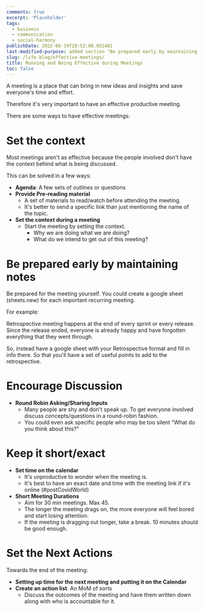 ```yaml
---
comments: true
excerpt: 'Placeholder'
tags:
  - business
  - communication
  - social-harmony
publishDate: 2022-06-19T20:52:08.052481
last-modified-purpose: added section "Be prepared early by maintaining notes"
slug: /life-blog/effective-meetings/
title: Running and Being Effective during Meetings
toc: false
---
```


A meeting is a place that can bring in new ideas and insights and save everyone's time and effort.

Therefore it's very important to have an effective productive meeting.

There are some ways to have effective meetings:

# **Set the context**

Most meetings aren't as effective because the people involved don't have the context behind what is being discussed.

This can be solved in a few ways:

- **Agenda**: A few sets of outlines or questions
- **Provide Pre-reading material**
  - A set of materials to read/watch before attending the meeting.
  - It's better to send a specific link than just mentioning the name of the topic.
- **Set the context during a meeting**
  - Start the meeting by setting the context.
    - Why we are doing what we are doing?
    - What do we intend to get out of this meeting?

# **Be prepared early by maintaining notes**

Be prepared for the meeting yourself. You could create a google sheet (sheets.new) for each important recurring meeting.

For example:

Retrospective meeting happens at the end of every sprint or every release. Since the release ended, everyone is already happy and have forgotten everything that they went through.

So, instead have a google sheet with your Retrospective format and fill in info there. So that you'll have a set of useful points to add to the retrospective.

# **Encourage Discussion**

- **Round Robin Asking/Sharing Inputs**
  - Many people are shy and don't speak up. To get everyone involved discuss concepts/questions in a round-robin fashion.
  - You could even ask specific people who may be too silent "What do you think about this?"

# **Keep it short/exact**

- **Set time on the calendar**
  - It's unproductive to wonder when the meeting is.
  - It's best to have an exact date and time with the meeting link if it's online (#postCovidWorld)
- **Short Meeting Durations**
  - Aim for 30 min meetings. Max 45.
  - The longer the meeting drags on, the more everyone will feel bored and start losing attention.
  - If the meeting is dragging out longer, take a break. 10 minutes should be good enough.

# **Set the Next Actions**

Towards the end of the meeting:

- **Setting up time for the next meeting and putting it on the Calendar**
- **Create an action list**. An MoM of sorts
  - Discuss the outcomes of the meeting and have them written down along with who is accountable for it.
